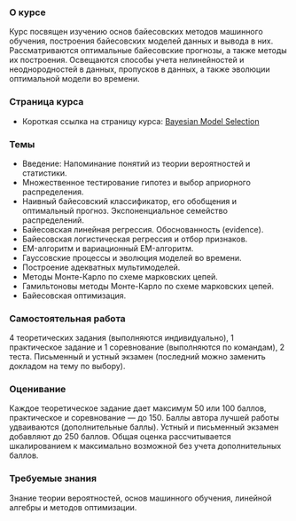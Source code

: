 ### О курсе
Курс посвящен изучению основ байесовских методов машинного обучения, построения байесовских моделей данных и вывода в них. Рассматриваются оптимальные байесовские прогнозы, а также методы их построения. Освещаются способы учета нелинейностей и неоднородностей в данных, пропусков в данных, а также эволюции оптимальной модели во времени.

### Страница курса

- Короткая ссылка на страницу курса: [Bayesian Model Selection](https://bit.ly/41I439X)

### Темы
* Введение: Напоминание понятий из теории вероятностей и статистики.
* Множественное тестирование гипотез и выбор априорного распределения.
* Наивный байесовский классификатор, его обобщения и оптимальный прогноз. Экспоненциальное семейство распределений.
* Байесовская линейная регрессия. Обоснованность (evidence).
* Байесовская логистическая регрессия и отбор признаков.
* EM-алгоритм и вариационный EM-алгоритм.
* Гауссовские процессы и эволюция моделей во времени.
* Построение адекватных мультимоделей.
* Методы Монте-Карло по схеме марковских цепей.
* Гамильтоновы методы Монте-Карло по схеме марковских цепей.
* Байесовская оптимизация.

### Самостоятельная работа
4 теоретических задания (выполняются индивидуально), 1 практическое задание и 1 соревнование (выполняются по командам), 2 теста.
Письменный и устный экзамен (последний можно заменить докладом на тему по выбору).

### Оценивание 
Каждое теоретическое задание дает максимум 50 или 100 баллов, практическое и соревнование — до 150. Баллы автора лучшей работы удваиваются (дополнительные баллы).
Устный и письменный экзамен добавляют до 250 баллов.
Общая оценка рассчитывается шкалированием к максимально возможной без учета дополнительных баллов.

### Требуемые знания
Знание теории вероятностей, основ машинного обучения, линейной алгебры и методов оптимизации.
